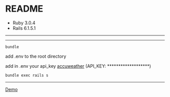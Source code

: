 # README

* Ruby 3.0.4
* Rails 6.1.5.1
***
***
`bundle`

add .env to the root directory

add in .env your api_key [accuweather](https://developer.accuweather.com/) (API_KEY: *******************)

`bundle exec rails s`
***

[Demo](https://accuweatheriavianm.herokuapp.com/)
